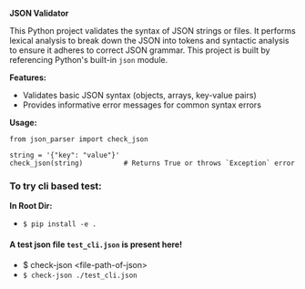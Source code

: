 **JSON Validator**

This Python project validates the syntax of JSON strings or files. It performs lexical analysis to break down the JSON into tokens and syntactic analysis to ensure it adheres to correct JSON grammar. This project is built by referencing Python's built-in `json` module.

**Features:**

- Validates basic JSON syntax (objects, arrays, key-value pairs)
- Provides informative error messages for common syntax errors

**Usage:**

```
from json_parser import check_json

string = '{"key": "value"}'
check_json(string)          # Returns True or throws `Exception` error
```

### To try cli based test:
**In Root Dir:**
- `$ pip install -e .`

#### A test json file `test_cli.json` is present here!
-  $ check-json \<file-path-of-json\>
- `$ check-json ./test_cli.json`